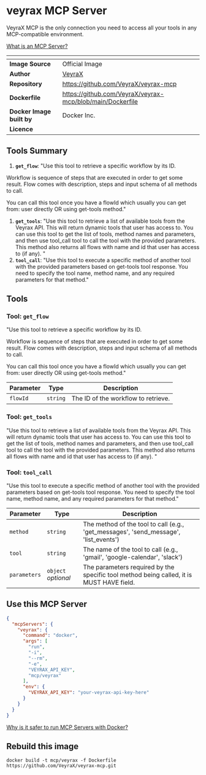 # veyrax MCP Server

VeyraX MCP is the only connection you need to access all your tools in any MCP-compatible environment.

[What is an MCP Server?](https://www.anthropic.com/news/model-context-protocol)

| <!-- --> | <!-- --> |
|-----------|---------|
| **Image Source** | Official Image |
| **Author** | [VeyraX](https://github.com/VeyraX) |
| **Repository** | https://github.com/VeyraX/veyrax-mcp |
| **Dockerfile** | https://github.com/VeyraX/veyrax-mcp/blob/main/Dockerfile |
| **Docker Image built by** | Docker Inc. |
| **Licence** |  |

## Tools Summary

 1. **`get_flow`**: "Use this tool to retrieve a specific workflow by its ID.

Workflow is sequence of steps that are executed in order to get some result. Flow comes with description, steps and input schema of all methods to call.

You can call this tool once you have a flowId which usually you can get from: user directly OR using get-tools method."
 1. **`get_tools`**: "Use this tool to retrieve a list of available tools from the Veyrax API.
This will return dynamic tools that user has access to.
You can use this tool to get the list of tools, method names and parameters, and then use tool_call tool to call the tool with the provided parameters.
This method also returns all flows with name and id that user has access to (if any).
"
 1. **`tool_call`**: "Use this tool to execute a specific method of another tool with the provided parameters based on get-tools tool response.
You need to specify the tool name, method name, and any required parameters for that method."

## Tools

### Tool: **`get_flow`**

"Use this tool to retrieve a specific workflow by its ID.

Workflow is sequence of steps that are executed in order to get some result. Flow comes with description, steps and input schema of all methods to call.

You can call this tool once you have a flowId which usually you can get from: user directly OR using get-tools method."

| Parameter | Type | Description |
| - | - | - |
| `flowId` | `string` | The ID of the workflow to retrieve. |

### Tool: **`get_tools`**

"Use this tool to retrieve a list of available tools from the Veyrax API.
This will return dynamic tools that user has access to.
You can use this tool to get the list of tools, method names and parameters, and then use tool_call tool to call the tool with the provided parameters.
This method also returns all flows with name and id that user has access to (if any).
"

### Tool: **`tool_call`**

"Use this tool to execute a specific method of another tool with the provided parameters based on get-tools tool response.
You need to specify the tool name, method name, and any required parameters for that method."

| Parameter | Type | Description |
| - | - | - |
| `method` | `string` | The method of the tool to call (e.g., 'get_messages', 'send_message', 'list_events') |
| `tool` | `string` | The name of the tool to call (e.g., 'gmail', 'google-calendar', 'slack') |
| `parameters` | `object` *optional* | The parameters required by the specific tool method being called, it is MUST HAVE field. |

## Use this MCP Server

```json
{
  "mcpServers": {
    "veyrax": {
      "command": "docker",
      "args": [
        "run",
        "-i",
        "--rm",
        "-e",
        "VEYRAX_API_KEY",
        "mcp/veyrax"
      ],
      "env": {
        "VEYRAX_API_KEY": "your-veyrax-api-key-here"
      }
    }
  }
}
```

[Why is it safer to run MCP Servers with Docker?](https://www.docker.com/blog/the-model-context-protocol-simplifying-building-ai-apps-with-anthropic-claude-desktop-and-docker/)

## Rebuild this image

```console
docker build -t mcp/veyrax -f Dockerfile https://github.com/VeyraX/veyrax-mcp.git
```


